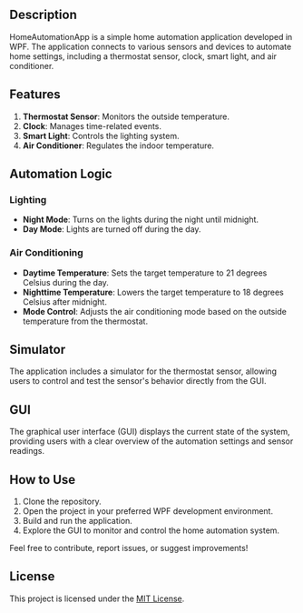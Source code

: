 ## Description

HomeAutomationApp is a simple home automation application developed in WPF. The application connects to various sensors and devices to automate home settings, including a thermostat sensor, clock, smart light, and air conditioner.

## Features

1. **Thermostat Sensor**: Monitors the outside temperature.
2. **Clock**: Manages time-related events.
3. **Smart Light**: Controls the lighting system.
4. **Air Conditioner**: Regulates the indoor temperature.

## Automation Logic

### Lighting

- **Night Mode**: Turns on the lights during the night until midnight.
- **Day Mode**: Lights are turned off during the day.

### Air Conditioning

- **Daytime Temperature**: Sets the target temperature to 21 degrees Celsius during the day.
- **Nighttime Temperature**: Lowers the target temperature to 18 degrees Celsius after midnight.
- **Mode Control**: Adjusts the air conditioning mode based on the outside temperature from the thermostat.

## Simulator

The application includes a simulator for the thermostat sensor, allowing users to control and test the sensor's behavior directly from the GUI.

## GUI

The graphical user interface (GUI) displays the current state of the system, providing users with a clear overview of the automation settings and sensor readings.

## How to Use

1. Clone the repository.
2. Open the project in your preferred WPF development environment.
3. Build and run the application.
4. Explore the GUI to monitor and control the home automation system.

Feel free to contribute, report issues, or suggest improvements!

## License

This project is licensed under the [MIT License](LICENSE).